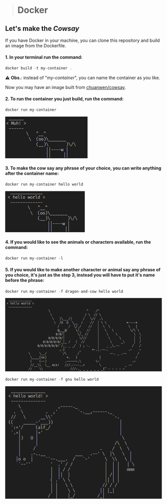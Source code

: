 > # Docker
## Let's make the *Cowsay*
If you have Docker in your machine, you can clone this repository and build an image from the Dockerfile.<br>
#### 1. In your terminal run the command: 
```javascript
docker build -t my-container .
``` 
⚠️ **Obs.**: instead of "*my-container*", you can name the container as you like.

Now you may have an image built from [chuanwen/cowsay](https://hub.docker.com/r/chuanwen/cowsay).
#### 2. To run the container you just build, run the command:
```javascript
docker run my-container
``` 
![the default cow](images/default-cow.png) 
#### 3. To make the cow say any phrase of your choice, you can write anything after the container name:
```javascript
docker run my-container hello world
```
![the custom cow](images/custom-cow.png)  
#### 4. If you would like to see the animals or characters available, run the command:
```javascript
docker run my-container -l
```
#### 5. If you would like to make another character or animal say any phrase of you choice, it's just as the step 3, instead you will have to put it's name before the phrase:
```javascript
docker run my-container -f dragon-and-cow hello world
```
![the custom dragon and cow](images/custom-dragon-and-cow.png)

```javascript
docker run my-container -f gnu hello world
```
![the custom gnu](images/custom-gnu.png)

